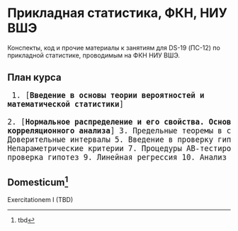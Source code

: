# Прикладная статистика, ФКН, НИУ ВШЭ

Конспекты, код и прочие материалы к занятиям для DS-19 (ПС-12) по прикладной статистике, проводимым на ФКН НИУ ВШЭ.

## План курса
<big><pre>
    1. [**Введение в основы теории вероятностей и математической статистики**]	
    2. [**Нормальное распределение и его свойства. Основы корреляционного анализа**]
	3. Предельные теоремы в статистике
	4. Доверительные интервалы
	5. Введение в проверку гипотез
	6. Непараметрические критерии
	7. Процедуры AB-тестирования
	8. Множественная проверка гипотез
	9. Линейная регрессия
	10. Анализ временных рядов
</pre></big>

## Domesticum[^1]

Exercitationem I (TBD)

[^1]: tbd
